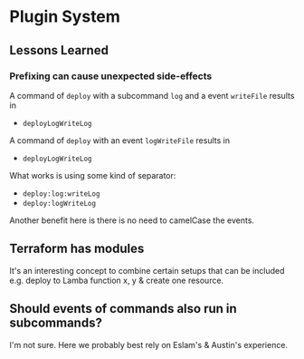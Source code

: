 # Plugin System

## Lessons Learned

### Prefixing can cause unexpected side-effects

A command of `deploy` with a subcommand `log` and a event `writeFile` results in

- `deployLogWriteLog`

A command of `deploy` with an event `logWriteFile` results in

- `deployLogWriteLog`

What works is using some kind of separator:

- `deploy:log:writeLog`
- `deploy:logWriteLog`

Another benefit here is there is no need to camelCase the events.

## Terraform has modules

It's an interesting concept to combine certain setups that can be included e.g.
deploy to Lamba function x, y & create one resource.

## Should events of commands also run in subcommands?

I'm not sure. Here we probably best rely on Eslam's & Austin's experience.

